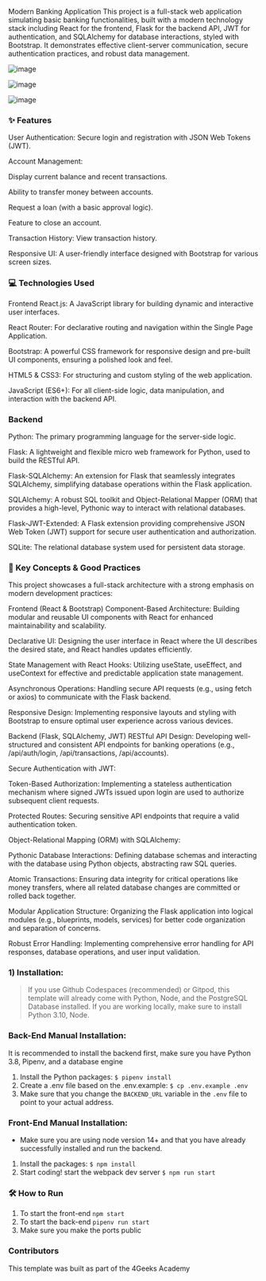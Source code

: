Modern Banking Application
This project is a full-stack web application simulating basic banking functionalities, built with a modern technology stack including React for the frontend, Flask for the backend API, JWT for authentication, and SQLAlchemy for database interactions, styled with Bootstrap. It demonstrates effective client-server communication, secure authentication practices, and robust data management.


![image](https://github.com/user-attachments/assets/2a23913c-b50b-4811-a36b-a479de17bc62)

![image](https://github.com/user-attachments/assets/36b72040-0297-4c2c-bbf4-322092034790)

![image](https://github.com/user-attachments/assets/2571b9d3-6d63-4e46-9d41-01c17b6b9a6c)

### ✨ Features

User Authentication: Secure login and registration with JSON Web Tokens (JWT).

Account Management:

Display current balance and recent transactions.

Ability to transfer money between accounts.

Request a loan (with a basic approval logic).

Feature to close an account.

Transaction History: View transaction history.

Responsive UI: A user-friendly interface designed with Bootstrap for various screen sizes.

### 💻 Technologies Used
Frontend
React.js: A JavaScript library for building dynamic and interactive user interfaces.

React Router: For declarative routing and navigation within the Single Page Application.

Bootstrap: A powerful CSS framework for responsive design and pre-built UI components, ensuring a polished look and feel.

HTML5 & CSS3: For structuring and custom styling of the web application.

JavaScript (ES6+): For all client-side logic, data manipulation, and interaction with the backend API.

### Backend

Python: The primary programming language for the server-side logic.

Flask: A lightweight and flexible micro web framework for Python, used to build the RESTful API.

Flask-SQLAlchemy: An extension for Flask that seamlessly integrates SQLAlchemy, simplifying database operations within the Flask application.

SQLAlchemy: A robust SQL toolkit and Object-Relational Mapper (ORM) that provides a high-level, Pythonic way to interact with relational databases.

Flask-JWT-Extended: A Flask extension providing comprehensive JSON Web Token (JWT) support for secure user authentication and authorization.

SQLite: The relational database system used for persistent data storage.

### 🚀 Key Concepts & Good Practices

This project showcases a full-stack architecture with a strong emphasis on modern development practices:

Frontend (React & Bootstrap)
Component-Based Architecture: Building modular and reusable UI components with React for enhanced maintainability and scalability.

Declarative UI: Designing the user interface in React where the UI describes the desired state, and React handles updates efficiently.

State Management with React Hooks: Utilizing useState, useEffect, and useContext for effective and predictable application state management.

Asynchronous Operations: Handling secure API requests (e.g., using fetch or axios) to communicate with the Flask backend.

Responsive Design: Implementing responsive layouts and styling with Bootstrap to ensure optimal user experience across various devices.

Backend (Flask, SQLAlchemy, JWT)
RESTful API Design: Developing well-structured and consistent API endpoints for banking operations (e.g., /api/auth/login, /api/transactions, /api/accounts).

Secure Authentication with JWT:

Token-Based Authorization: Implementing a stateless authentication mechanism where signed JWTs issued upon login are used to authorize subsequent client requests.

Protected Routes: Securing sensitive API endpoints that require a valid authentication token.

Object-Relational Mapping (ORM) with SQLAlchemy:

Pythonic Database Interactions: Defining database schemas and interacting with the database using Python objects, abstracting raw SQL queries.

Atomic Transactions: Ensuring data integrity for critical operations like money transfers, where all related database changes are committed or rolled back together.

Modular Application Structure: Organizing the Flask application into logical modules (e.g., blueprints, models, services) for better code organization and separation of concerns.

Robust Error Handling: Implementing comprehensive error handling for API responses, database operations, and user input validation.


### 1) Installation:

> If you use Github Codespaces (recommended) or Gitpod, this template will already come with Python, Node, and the PostgreSQL  Database installed. If you are working locally, make sure to install Python 3.10, Node. 

### Back-End Manual Installation:

It is recommended to install the backend first, make sure you have Python 3.8, Pipenv, and a database engine

1. Install the Python packages: `$ pipenv install`
2. Create a .env file based on the .env.example: `$ cp .env.example .env`
3. Make sure that you change the `BACKEND_URL` variable in the `.env` file to point to your actual address.

### Front-End Manual Installation:

-   Make sure you are using node version 14+ and that you have already successfully installed and run the backend.

1. Install the packages: `$ npm install`
2. Start coding! start the webpack dev server `$ npm run start`

### 🛠️ How to Run
1. To start the front-end `npm start`
2. To start the back-end `pipenv run start`
3. Make sure you make the ports public

### Contributors

This template was built as part of the 4Geeks Academy
